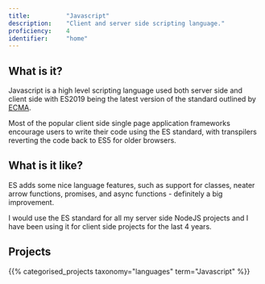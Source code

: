 ```yaml
---
title: 			"Javascript"
description: 	"Client and server side scripting language."
proficiency:	4
identifier:		"home"
---
```


## What is it?
Javascript is a high level scripting language used both server side and client side with ES2019 being the latest version of the standard outlined by [ECMA](https://www.ecma-international.org/memento/TC39.htm).

Most of the popular client side single page application frameworks encourage users to write their code using the ES standard, with transpilers reverting the code back to ES5 for older browsers.

## What is it like?
ES adds some nice language features, such as support for classes, neater arrow functions, promises, and async functions - definitely a big improvement.

I would use the ES standard for all my server side NodeJS projects and I have been using it for client side projects for the last 4 years.

## Projects
{{% categorised_projects taxonomy="languages" term="Javascript" %}}
